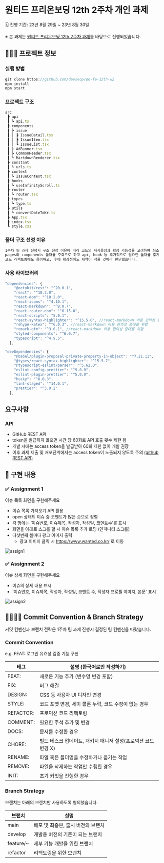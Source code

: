 # 원티드 프리온보딩 12th 2주차 개인 과제

🗓️ 진행 기간: 23년 8월 29일 ~ 23년 8월 30일

※ 본 과제는 [원티드 프리온보딩 12th 2주차 과제](https://lean-mahogany-686.notion.site/Week-2-a28eb717312a434498ea431d2ff8fc17)를 바탕으로 진행되었습니다.

## 🧑🏻‍💻 프로젝트 정보

### 실행 방법

```jsx
git clone https://github.com/devseop/po-fe-12th-w2
npm install
npm start
```

### 프로젝트 구조

```jsx
src
 ┣ api
 ┃ ┗ api.ts
 ┣ components
 ┃ ┣ issue
 ┃ ┃ ┣ IssueDetail.tsx
 ┃ ┃ ┣ IssueItem.tsx
 ┃ ┃ ┗ IssueList.tsx
 ┃ ┣ AdBanner.tsx
 ┃ ┣ CommonHeader.tsx
 ┃ ┗ MarkdownRenderer.tsx
 ┣ constant
 ┃ ┗ urls.ts
 ┣ context
 ┃ ┗ IssueContext.tsx
 ┣ hooks
 ┃ ┗ useInfinityScroll.ts
 ┣ router
 ┃ ┗ router.tsx
 ┣ types
 ┃ ┗ type.ts
 ┣ utils
 ┃ ┗ convertDateToKr.ts
 ┣ App.tsx
 ┣ index.tsx
 ┗ style.css
```

### 폴더 구조 선정 이유

```markdown
1주차 팀 과제 진행시 구조 선정 이유에 따라 코드의 재사용성과 확장 가능성을 고려하여 최소한의 기능단위로 컴포넌트를 분리했습니다.
pages와 components 폴더를 주축으로 하고 api, hook 등 추가적으로 필요한 폴더를 추가하는 구조가
코드 리팩토링에도 용이하고, 후에 확장성에도 제약이 적을 것이라 판단했습니다.
```

### 사용 라이브러리

```jsx
"dependencies": {
    "@octokit/rest": "^20.0.1",
    "react": "^18.2.0",
    "react-dom": "^18.2.0",
    "react-icons": "^4.10.1",
    "react-markdown": "^8.0.7",
    "react-router-dom": "^6.15.0",
    "react-scripts": "5.0.1",
    "react-syntax-highlighter": "^15.5.0", //react-markdown 이용 편의성 증대를 위함
    "rehype-katex": "^6.0.3", //react-markdown 이용 편의성 증대를 위함
    "remark-gfm": "^3.0.1", //react-markdown 이용 편의성 증대를 위함
    "styled-components": "^6.0.7",
    "typescript": "^4.9.5",
  },

"devDependencies": {
    "@babel/plugin-proposal-private-property-in-object": "^7.21.11",
    "@types/react-syntax-highlighter": "^15.5.7",
    "@typescript-eslint/parser": "^5.62.0",
    "eslint-config-prettier": "^9.0.0",
    "eslint-plugin-prettier": "^5.0.0",
    "husky": "^8.0.3",
    "lint-staged": "^14.0.1",
    "prettier": "^3.0.2"
  },
```

## 요구사항

### API

- GitHub REST API
- token을 발급하지 않으면 시간 당 60회로 API 호출 횟수 제한 됨
- 개발 시에는 access token을 발급받아 60회 제한 없이 개발 권장
- 이후 과제 제출 및 배포단계에서는 access token이 노출되지 않도록 주의 [(github REST API)](https://docs.github.com/en/rest?apiVersion=2022-11-28)

## 📝 구현 내용

### ✅ Assignment 1

이슈 목록 화면을 구현해주세요

- 이슈 목록 가져오기 API 활용
- open 상태의 이슈 중 코멘트가 많은 순으로 정렬
- 각 행에는 ‘이슈번호, 이슈제목, 작성자, 작성일, 코멘트수’를 표시
- 화면을 아래로 스크롤 할 시 이슈 목록 추가 로딩 (인피니티 스크롤)
- 다섯번째 셀마다 광고 이미지 출력
  - 광고 이미지 클릭 시 https://www.wanted.co.kr/ 로 이동
 
![assign1](https://github.com/devseop/po-fe-12th-w2/assets/102455161/5c7febf3-325a-4030-9a02-c37620befb34)

### ✅ Assignment 2

이슈 상세 화면을 구현해주세요

- 이슈의 상세 내용 표시
- ‘이슈번호, 이슈제목, 작성자, 작성일, 코멘트 수, 작성자 프로필 이미지, 본문' 표시

![assign2](https://github.com/devseop/po-fe-12th-w2/assets/102455161/c4daa9d6-5c68-40f8-9aa4-6d4e2cc3ec2e)

## 🫱🏻‍🫲🏿 Commit Convention & Branch Strategy

커밋 컨벤션과 브랜치 전략은 1주차 팀 과제 진행시 결정된 팀 컨벤션을 따랐습니다.

### Commit Convention

e.g. FEAT: 로그인 유효성 검증 기능 구현

| 태그      | 설명 (한국어로만 작성하기)                                     |
| --------- | -------------------------------------------------------------- |
| FEAT:     | 새로운 기능 추가 (변수명 변경 포함)                            |
| FIX:      | 버그 해결                                                      |
| DESIGN:   | CSS 등 사용자 UI 디자인 변경                                   |
| STYLE:    | 코드 포맷 변경, 세미 콜론 누락, 코드 수정이 없는 경우          |
| REFACTOR: | 프로덕션 코드 리팩토링                                         |
| COMMENT:  | 필요한 주석 추가 및 변경                                       |
| DOCS:     | 문서를 수정한 경우                                             |
| CHORE:    | 빌드 테스크 업데이트, 패키지 매니저 설정(프로덕션 코드 변경 X) |
| RENAME:   | 파일 혹은 폴더명을 수정하거나 옮기는 작업                      |
| REMOVE:   | 파일을 삭제하는 작업만 수행한 경우                             |
| INIT:     | 초기 커밋을 진행한 경우                                        |

### Branch Strategy

브랜치는 아래의 브랜치만 사용하도록 협의했습니다.

| 브랜치    | 설명                               |
| --------- | ---------------------------------- |
| main      | 배포 및 최종본, 출시 버전의 브랜치 |
| develop   | 개발용 버전의 기준이 되는 브랜치   |
| feature/~ | 세부 기능 개발을 위한 브랜치       |
| refactor  | 리팩토링을 위한 브랜치             |
